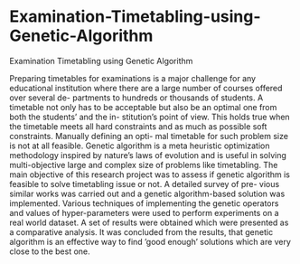 # Examination-Timetabling-using-Genetic-Algorithm
Examination Timetabling using Genetic Algorithm

Preparing timetables for examinations is a major challenge for any educational institution where there are a large number of courses offered over several de- partments to hundreds or thousands of students. A timetable not only has to be acceptable but also be an optimal one from both the students’ and the in- stitution’s point of view. This holds true when the timetable meets all hard constraints and as much as possible soft constraints. Manually defining an opti- mal timetable for such problem size is not at all feasible. Genetic algorithm is a meta heuristic optimization methodology inspired by nature’s laws of evolution and is useful in solving multi-objective large and complex size of problems like timetabling. The main objective of this research project was to assess if genetic algorithm is feasible to solve timetabling issue or not. A detailed survey of pre- vious similar works was carried out and a genetic algorithm-based solution was implemented. Various techniques of implementing the genetic operators and values of hyper-parameters were used to perform experiments on a real world dataset. A set of results were obtained which were presented as a comparative analysis. It was concluded from the results, that genetic algorithm is an effective way to find ’good enough’ solutions which are very close to the best one.
